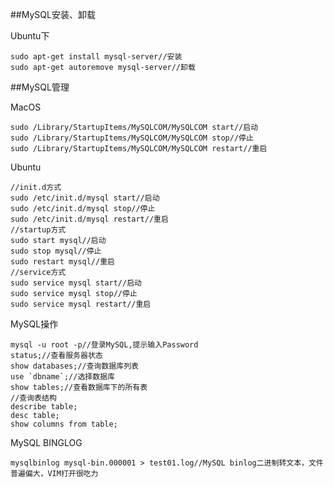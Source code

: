 ##MySQL安装、卸载

Ubuntu下
```shell
sudo apt-get install mysql-server//安装
sudo apt-get autoremove mysql-server//卸载
```

##MySQL管理

MacOS
```shell
sudo /Library/StartupItems/MySQLCOM/MySQLCOM start//启动
sudo /Library/StartupItems/MySQLCOM/MySQLCOM stop//停止
sudo /Library/StartupItems/MySQLCOM/MySQLCOM restart//重启
```

Ubuntu
```shell
//init.d方式
sudo /etc/init.d/mysql start//启动
sudo /etc/init.d/mysql stop//停止
sudo /etc/init.d/mysql restart//重启
//startup方式
sudo start mysql//启动
sudo stop mysql//停止
sudo restart mysql//重启
//service方式
sudo service mysql start//启动
sudo service mysql stop//停止
sudo service mysql restart//重启
```

​MySQL操作                                                                                             
```mysql
mysql -u root -p//登录MySQL,提示输入Password
status;//查看服务器状态
show databases;//查询数据库列表
use `dbname`;//选择数据库
show tables;//查看数据库下的所有表
//查询表结构
describe table;
desc table;
show columns from table;
```

MySQL BINGLOG
```shell
mysqlbinlog mysql-bin.000001 > test01.log//MySQL binlog二进制转文本，文件普遍偏大，VIM打开很吃力
```

